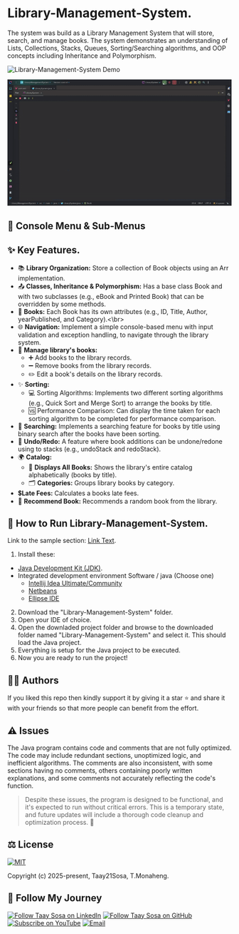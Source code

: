 # Library-Management-System.
The system was build as a Library Management System that will store, search, and manage books. The system demonstrates an understanding of Lists, Collections, Stacks, Queues, Sorting/Searching algorithms, and OOP concepts including Inheritance and Polymorphism.

![Library-Management-System Demo](https://github.com/user-attachments/assets/871d5a10-f09b-4e2a-8e80-c23087c65216)


![Library-Management-System Demo](assets/demo.gif)

## 🔑 Console Menu & Sub-Menus

## ✨ Key Features.
- 📚 **Library Organization:** Store a collection of Book objects using an Arr<List> implementation. 
- 📤 **Classes, Inheritance & Polymorphism:** Has a base class Book and with two subclasses (e.g., eBook and Printed Book) that can be overridden by some methods.
- 📜 **Books:** Each Book has its own attributes (e.g., ID, Title, Author, yearPublished, and Category).<\br>
- 🌐 **Navigation:** Implement a simple console-based menu with input validation and exception handling, to navigate through the library system.
- 💼 **Manage library's books:**
  - ➕ Add books to the library records.
  - ➖ Remove books from the library records.
  - ✏️ Edit a book's details on the library records.
- ✨ **Sorting:**
  - 💻 Sorting Algorithms: Implements two different sorting algorithms (e.g., Quick Sort and Merge Sort) to arrange the books by title.
  - 🆚 Performance Comparison: Can display the time taken for each sorting algorithm to be completed for performance comparison.
- 🧠 **Searching:** Implements a searching feature for books by title using binary search after the books have been sorting.
- 🔄 **Undo/Redo:** A feature where book additions can be undone/redone using to stacks (e.g., undoStack and redoStack).
- 🌍 **Catalog:**
  - 📖 **Displays All Books:** Shows the library's entire catalog alphabetically (books by title).
  - 🗂️ **Categories:** Groups library books by category.
- 💲**Late Fees:** Calculates a books late fees.
- 🎲 **Recommend Book:** Recommends a random book from the library.

## 🚀 How to Run Library-Management-System.
Link to the sample section: [Link Text](#sample-section).
1. Install these:
  - [Java Development Kit (JDK)](https://www.oracle.com/africa/java/technologies/downloads/).
  - Integrated development environment Software / java (Choose one)
    - [Intellij Idea Ultimate/Community](https://lp.jetbrains.com/intellij-idea-promo/?source=google&medium=cpc&campaign=EMEA_en_AFRICA_IDEA_Branded&term=intellij%20idea&content=693349187736&gad_source=1&gad_campaignid=9736964638&gbraid=0AAAAADloJzhiU-Ux6ZhORL6v-jCaVJ6Th&gclid=EAIaIQobChMIjLiMooHxjwMVxIBQBh3DLAeuEAAYASAAEgL9lfD_BwE)
    - [Netbeans](https://netbeans.apache.org/front/main/index.html)
    - [Ellipse IDE](https://eclipseide.org/)
2. Download the "Library-Management-System" folder.
3. Open your IDE of choice.
4. Open the downladed project folder and browse to the downloaded folder named "Library-Management-System" and select it. This should load the Java project.
5. Everything is setup for the Java project to be executed.
6. Now you are ready to run the project!

## 👨‍💻 Authors

If you liked this repo then kindly support it by giving it a star ⭐ and share it with your friends so that more people can benefit from the effort.

## ⚠️ Issues
The Java program contains code and comments that are not fully optimized. The code may include redundant sections, unoptimized logic, and inefficient algorithms. The comments are also inconsistent, with some sections having no comments, others containing poorly written explanations, and some comments not accurately reflecting the code's function. 
> Despite these issues, the program is designed to be functional, and it's expected to run without critical errors. This is a temporary state, and future updates will include a thorough code cleanup and optimization process. 🧹

## ⚖️ License
[![MIT](https://img.shields.io/cocoapods/l/AFNetworking.svg?style=style&label=License&maxAge=2592000)](../master/LICENSE)

Copyright (c) 2025-present, Taay21Sosa, T.Monaheng.

## 🤝 Follow My Journey
<p align="left">
  <a href="https://www.linkedin.com"><img title="Follow Taay Sosa on LinkedIn" src="https://img.shields.io/badge/LinkedIn-0077B5?style=for-the-badge&logo=linkedin&logoColor=white"/></a>
  <a href="https://github.com"><img title="Follow Taay Sosa on GitHub" src="https://img.shields.io/badge/GitHub-100000?style=for-the-badge&logo=github&logoColor=white"/></a>
  <a href="https://www.youtube.com"><img title="Subscribe on YouTube" src="https://img.shields.io/badge/YouTube-FF0000?style=for-the-badge&logo=youtube&logoColor=white"/></a> 
  <a href="https://www.gmail.com"><img title="Email" src="https://img.shields.io/badge/Gmail-D14836?style=for-the-badge&logo=gmail&logoColor=white"/></a>
</p>
